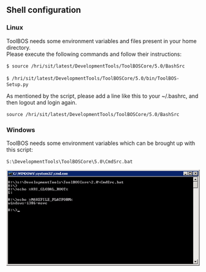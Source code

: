 ##  Shell configuration

### Linux

ToolBOS needs some environment variables and files present in your home directory.  
Please execute the following commands and follow their instructions:

    $ source /hri/sit/latest/DevelopmentTools/ToolBOSCore/5.0/BashSrc
    
    $ /hri/sit/latest/DevelopmentTools/ToolBOSCore/5.0/bin/ToolBOS-Setup.py
    
As mentioned by the script, please add a line like this to your ~/.bashrc, and then logout and login again.

    source /hri/sit/latest/DevelopmentTools/ToolBOSCore/5.0/BashSrc
    
    
### Windows

ToolBOS needs some environment variables which can be brought up with this script:

    S:\DevelopmentTools\ToolBOSCore\5.0\CmdSrc.bat
    
 ![](WindowsSetEnv.png)

